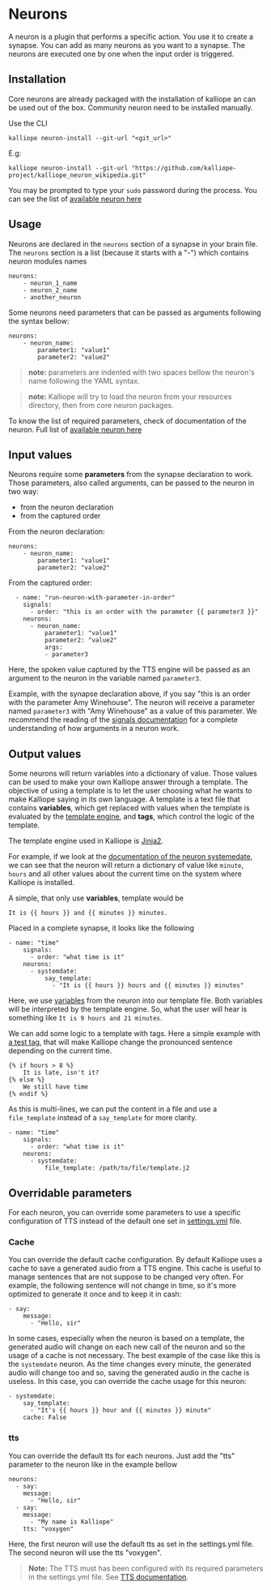 # Neurons

A neuron is a plugin that performs a specific action. You use it to create a synapse.
You can add as many neurons as you want to a synapse. The neurons are executed one by one when the input order is triggered.

## Installation

Core neurons are already packaged with the installation of kalliope an can be used out of the box. Community neuron need to be installed manually.

Use the CLI
```
kalliope neuron-install --git-url "<git_url>"
```

E.g:
```
kalliope neuron-install --git-url "https://github.com/kalliope-project/kalliope_neuron_wikipedia.git"
```

You may be prompted to type your `sudo` password during the process. You can see the list of [available neuron here](neuron_list.md)

## Usage
Neurons are declared in the `neurons` section of a synapse in your brain file.
The `neurons` section is a list (because it starts with a "-") which contains neuron modules names
```
neurons:
    - neuron_1_name
    - neuron_2_name
    - another_neuron
```

Some neurons need parameters that can be passed as arguments following the syntax bellow:
```
neurons:
    - neuron_name:
        parameter1: "value1"
        parameter2: "value2"
```
> **note:** parameters are indented with two spaces bellow the neuron's name following the YAML syntax.

> **note:** Kalliope will try to load the neuron from your resources directory, then from core neuron packages.

To know the list of required parameters, check of documentation of the neuron.
Full list of [available neuron here](neuron_list.md)

## Input values

Neurons require some **parameters** from the synapse declaration to work. Those parameters, also called arguments, can be passed to the neuron in two way:
- from the neuron declaration
- from the captured order

From the neuron declaration:
```
neurons:
    - neuron_name:
        parameter1: "value1"
        parameter2: "value2"
```

From the captured order:
```
  - name: "run-neuron-with-parameter-in-order"
    signals:
      - order: "this is an order with the parameter {{ parameter3 }}"
    neurons:
      - neuron_name:
          parameter1: "value1"
          parameter2: "value2"
          args:
          - parameter3
```

Here, the spoken value captured by the TTS engine will be passed as an argument to the neuron in the variable named `parameter3`.

Example, with the synapse declaration above, if you say "this is an order with the parameter Amy Winehouse". The neuron will receive a parameter named `parameter3` with "Amy Winehouse" as a value of this parameter.
We recommend the reading of the [signals documentation](signals.md) for a complete understanding of how arguments in a neuron work.


## Output values

Some neurons will return variables into a dictionary of value. Those values can be used to make your own Kalliope answer through a template.
The objective of using a template is to let the user choosing what he wants to make Kalliope saying in its own language.
A template is a text file that contains **variables**, which get replaced with values when the template is evaluated by 
the [template engine](https://en.wikipedia.org/wiki/Jinja_(template_engine)), and **tags**, which control the logic of the template.

The template engine used in Kalliope is [Jinja2](http://jinja.pocoo.org/docs/dev/).

For example, if we look at the [documentation of the neuron systemedate](../kalliope/neurons/systemdate/README.md), we can see that the neuron will return a dictionary of value like `minute`, `hours` and all other values about the current time on the system where Kalliope is installed.

A simple, that only use **variables**, template would be
```
It is {{ hours }} and {{ minutes }} minutes.
```

Placed in a complete synapse, it looks like the following
```
- name: "time"
    signals:
      - order: "what time is it"
    neurons:
      - systemdate:
          say_template:
            - "It is {{ hours }} hours and {{ minutes }} minutes"
```

Here, we use [variables](http://jinja.pocoo.org/docs/dev/templates/#variables) from the neuron into our template file. Both variables will be interpreted by the template engine. 
So, what the user will hear is something like `It is 9 hours and 21 minutes`.

We can add some logic to a template with tags. Here a simple example with [a test tag](http://jinja.pocoo.org/docs/dev/templates/#if), that will make Kalliope change the pronounced sentence depending on the current time.
```
{% if hours > 8 %}
    It is late, isn't it?
{% else %}
    We still have time
{% endif %}
```

As this is multi-lines, we can put the content in a file and use a `file_template` instead of a `say_template` for more clarity.
```
- name: "time"
    signals:
      - order: "what time is it"
    neurons:
      - systemdate:
          file_template: /path/to/file/template.j2
```


## Overridable parameters

For each neuron, you can override some parameters to use a specific configuration of TTS instead of the default one 
set in [settings.yml](settings.md) file.

### Cache

You can override the default cache configuration. By default Kalliope uses a cache to save a generated audio from a TTS engine.
This cache is useful to manage sentences that are not suppose to be changed very often. For example, the following sentence will not change in time, so it's more optimized to generate it once and to keep it in cash:
```
- say:
    message:
      - "Hello, sir"
```

In some cases, especially when the neuron is based on a template, the generated audio will change on each new call of the neuron and so the usage of a cache is not necessary. The best example of the case like this is the `systemdate` neuron. As the time changes every minute, the generated audio will change too and so, saving the generated audio in the cache is useless. In this case, you can override the cache usage for this neuron:
```
- systemdate:
    say_template:
      - "It's {{ hours }} hour and {{ minutes }} minute"
    cache: False
```

### tts

You can override the default tts for each neurons. Just add the "tts" parameter to the neuron like in the example bellow
```
neurons:
  - say:
    message:
      - "Hello, sir"
  - say:
    message:
      - "My name is Kalliope"
    tts: "voxygen"
```

Here, the first neuron will use the default tts as set in the settings.yml file. The second neuron will use the tts "voxygen".

>**Note:** The TTS must has been configured with its required parameters in the settings.yml file. See [TTS documentation](tts.md).

